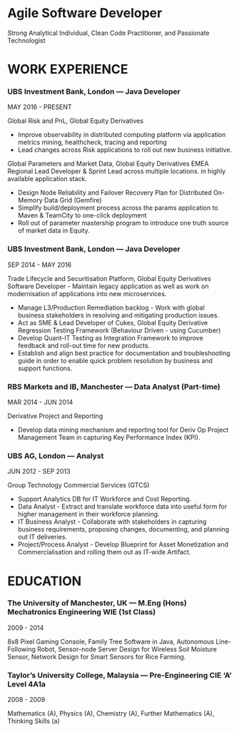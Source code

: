 # Agile Software Developer  
Strong Analytical Individual, Clean Code Practitioner, and Passionate Technologist
  
# WORK EXPERIENCE
### UBS Investment Bank, London — Java Developer

MAY 2016 - PRESENT

Global Risk and PnL, Global Equity Derivatives 
* Improve observability  in distributed computing platform via application metrics mining, healthcheck, tracing and reporting
* Lead changes across Risk applications to roll out new business initiative.

Global Parameters and Market Data, Global Equity Derivatives
EMEA Regional Lead Developer & Sprint Lead across multiple locations. in highly available application stack.
* Design Node Reliability and Failover Recovery Plan for Distributed On-Memory Data Grid (Gemfire)
* Simplify build/deployment process across the params application to Maven & TeamCity to one-click deployment
* Roll out of parameter mastership program to introduce one truth source of market data in Equity.

### UBS Investment Bank, London — Java Developer

SEP 2014 - MAY 2016

Trade Lifecycle and Securitisation Platform, Global Equity Derivatives	
Software Developer - Maintain legacy application as well as work on modernisation of applications into new microservices. 
* Manage L3/Production Remediation backlog - Work with global business stakeholders in resolving and mitigating production issues.
* Act as SME & Lead Developer of Cukes, Global Equity Derivative Regression Testing Framework (Behaviour Driven - using Cucumber)
* Develop Quant-IT Testing as Integration Framework to improve feedback and roll-out time for new products.
* Establish and align best practice for documentation and troubleshooting guide in order to enable quick problem resolution by business and support functions.

### RBS Markets and IB, Manchester — Data Analyst (Part-time)

MAR  2014 - JUN  2014

Derivative Project and Reporting	
* Develop data mining mechanism and  reporting tool for Deriv Op Project Management Team in capturing Key Performance Index (KPI).

### UBS AG, London — Analyst

JUN  2012 - SEP  2013

Group Technology Commercial Services (GTCS)	
* Support Analytics DB for IT  Workforce and Cost Reporting.
* Data Analyst - Extract and  translate workforce data into useful form for higher management in their workforce planning.
* IT Business Analyst - Collaborate with stakeholders in capturing business requirements, proposing changes, documenting, and planning out IT deliveries.
* Project/Process Analyst - Develop Blueprint for Asset Monetization and Commercialisation and rolling them out as IT-wide Artifact.

# EDUCATION
### The University of Manchester, UK — M.Eng (Hons) Mechatronics Engineering WIE (1st Class)

2009 - 2014

8x8 Pixel Gaming Console, Family Tree Software in Java, Autonomous Line-Following Robot, Sensor-node Server Design for Wireless Soil Moisture Sensor, Network Design for Smart Sensors for Rice Farming.

### Taylor’s University College, Malaysia — Pre-Engineering CIE ‘A’ Level 4A1a 

2008 - 2009

Mathematics (A), Physics (A), Chemistry (A), Further Mathematics (A), Thinking Skills (a)


